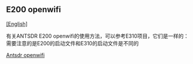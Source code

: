 ## E200 openwifi 

[[English]](../../../../device_and_usage_manual/ANTSDR_E_Series_Module/ANTSDR_E200_Reference_Manual/AntsdrE200_openwifi.html)

有关ANTSDR E200 openwifi的使用方法，可以参考E310项目，它们是一样的：需要注意的是E200的启动文件和E310的启动文件是不同的

[Antsdr openwifi](../ANTSDR_E310_Reference_Manual/AntsdrE310_openwifi_cn.md)